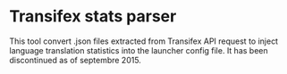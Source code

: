 # Transifex stats parser

This tool convert .json files extracted from Transifex API request to inject language translation statistics into the launcher config file.
It has been discontinued as of septembre 2015.
